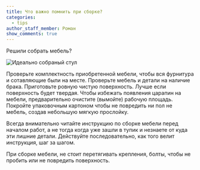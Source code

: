 ```yaml
---
title: Что важно помнить при сборке?
categories:
  - tips
author_staff_member: Роман
show_comments: true
---
```


Решили собрать мебель? 

![Идеально собраный стул](https://images.unsplash.com/photo-1503602642458-232111445657?auto=format&fit=crop&w=634&q=80)
 
Проверьте комплектность приобретенной мебели, чтобы вся фурнитура и сотавляющие были на месте. Проверьте мебель и детали на наличие брака.
Приготовьте ровную чистую поверхность. Лучше если поверхность будет твердая. Чтобы избежать появления царапин на мебели, предварительно очистите (вымойте) рабочую площадь.
Покройте упаковочным картоном чтобы не повредить ни пол не мебель, создав небольшую мягкую прослойку.
 
Всегда внимательно читайте инструкцию по сборке мебели перед началом работ, а не тогда когда уже зашли в тупик и незнаете от куда эти лишние детали. 
Действуйте последовательно, как того велит инструкция, шаг за шагом.
 
При сборке мебели, не стоит перетягивать крепления, болты, чтобы не пробить или не повредить поверхность.
